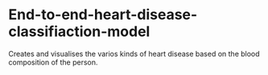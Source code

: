 # End-to-end-heart-disease-classifiaction-model
Creates and visualises the varios kinds of heart disease based on the blood composition of the person.
